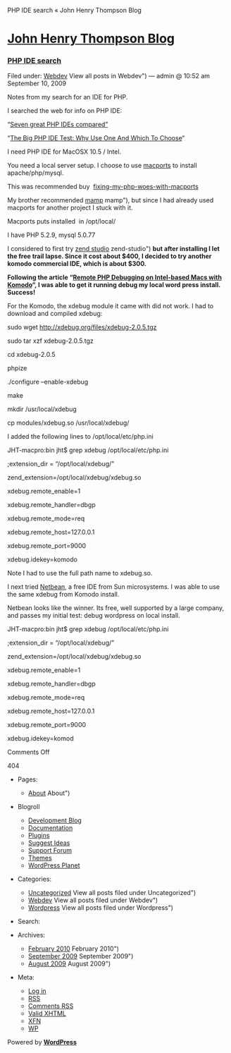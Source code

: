 PHP IDE search « John Henry Thompson Blog

# [John Henry Thompson Blog](../../../../index.md)

### [PHP IDE search](index.md)

Filed under: [Webdev](../../../../category/webdev/index.md) View all posts in Webdev") — admin @ 10:52 am September 10, 2009

Notes from my search for an IDE for PHP.

I searched the web for info on PHP IDE:

“[Seven great PHP IDEs compared”](http://www.ibm.com/developerworks/library/os-php-ide/index.html)

“[The Big PHP IDE Test: Why Use One And Which To Choose](http://www.smashingmagazine.com/2009/02/11/the-big-php-ides-test-why-use-oneand-which-to-choose/)“

I need PHP IDE for MacOSX 10.5 / Intel.

You need a local server setup. I choose to use [macports](http://www.macports.org 'macports') to install apache/php/mysql.

This was recommended buy  [fixing-my-php-woes-with-macports](http://iparrizar.mnstate.edu/~juan/urania/2008/08/14/fixing-my-php-woes-with-macports/ 'fixing-my-php-woes-with-macports')

My brother recommended [mamp](http://www.mamp.info/en/index.md) mamp"), but since I had already used macports for another project I stuck with it.

Macports puts installed  in /opt/local/

I have PHP 5.2.9, mysql 5.0.77

I considered to first try [zend studio](http://shop.zend.com/en/zend-studio-for-eclipse.md) zend-studio") **but after installing I let the free trail lapse. Since it cost about $400, I decided to try another komodo commercial IDE, which is about $300.**

**Following the article “[Remote PHP Debugging on Intel-based Macs with Komodo](http://www.sysarchitects.com/node/22)“, I was able to get it running debug my local word press install. Success!**

For the Komodo, the xdebug module it came with did not work. I had to download and compiled xdebug:

sudo wget http://xdebug.org/files/xdebug-2.0.5.tgz

sudo tar xzf xdebug-2.0.5.tgz

cd xdebug-2.0.5

phpize

./configure –enable-xdebug

make

mkdir /usr/local/xdebug

cp modules/xdebug.so /usr/local/xdebug/

I added the following lines to /opt/local/etc/php.ini

JHT-macpro:bin jht\$ grep xdebug /opt/local/etc/php.ini

;extension_dir = “/opt/local/xdebug/”

zend_extension=/opt/local/xdebug/xdebug.so

xdebug.remote_enable=1

xdebug.remote_handler=dbgp

xdebug.remote_mode=req

xdebug.remote_host=127.0.0.1

xdebug.remote_port=9000

xdebug.idekey=komodo

Note I had to use the full path name to xdebug.so.

I next tried [Netbean](http://www.netbeans.org/features/index.html), a free IDE from Sun microsystems. I was able to use the same xdebug from Komodo install.

Netbean looks like the winner. Its free, well supported by a large company, and passes my initial test: debug wordpress on local install.

JHT-macpro:bin jht\$ grep xdebug /opt/local/etc/php.ini

;extension_dir = “/opt/local/xdebug/”

zend_extension=/opt/local/xdebug/xdebug.so

xdebug.remote_enable=1

xdebug.remote_handler=dbgp

xdebug.remote_mode=req

xdebug.remote_host=127.0.0.1

xdebug.remote_port=9000

xdebug.idekey=komod

Comments Off

404

- Pages:
  - [About](../../../../about/index.md) About")
- Blogroll
  - [Development Blog](http://wordpress.org/development/)
  - [Documentation](http://codex.wordpress.org/)
  - [Plugins](http://wordpress.org/extend/plugins/)
  - [Suggest Ideas](http://wordpress.org/extend/ideas/)
  - [Support Forum](http://wordpress.org/support/)
  - [Themes](http://wordpress.org/extend/themes/)
  - [WordPress Planet](http://planet.wordpress.org/)
- Categories:
  - [Uncategorized](../../../../category/uncategorized/index.md) View all posts filed under Uncategorized")
  - [Webdev](../../../../category/webdev/index.md) View all posts filed under Webdev")
  - [Wordpress](../../../../category/wordpress/index.md) View all posts filed under Wordpress")
- Search:

- Archives:
  - [February 2010](../../../../2010/02/index.md) February 2010")
  - [September 2009](../../index.md) September 2009")
  - [August 2009](../../../08/index.md) August 2009")
- Meta:
  - [Log in](../../../../wp-login.php.md)
  - [RSS](../../../../feed/index.rss 'Syndicate this site using RSS')
  - [Comments RSS](../../../../comments/feed/index.rss 'The latest comments to all posts in RSS')
  - [Valid XHTML](http://validator.w3.org/check/referer 'This page validates as XHTML 1.0 Transitional')
  - [XFN](http://gmpg.org/xfn/)
  - [WP](http://wordpress.org/ 'Powered by WordPress, state-of-the-art semantic personal publishing platform.')

Powered by [**WordPress**](http://wordpress.org/ 'Powered by WordPress, state-of-the-art semantic personal publishing platform.')
